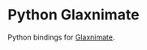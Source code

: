 Python Glaxnimate
=================

Python bindings for [Glaxnimate](https://glaxnimate.mattbas.org/).
